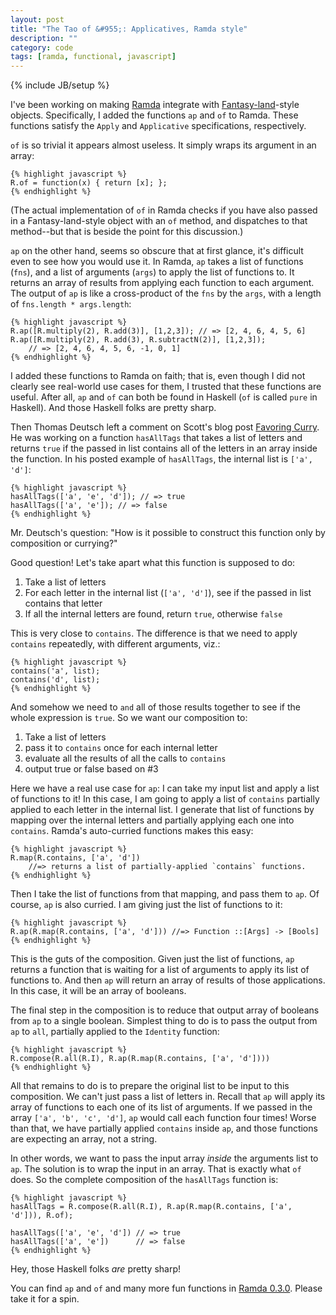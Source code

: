 ```yaml
---
layout: post
title: "The Tao of &#955;: Applicatives, Ramda style"
description: ""
category: code
tags: [ramda, functional, javascript]
---
```

{% include JB/setup %}

I've been working on making [Ramda](https://github.com/ramda/ramda) integrate with
[Fantasy-land](https://github.com/fantasyland/fantasy-land)-style objects. Specifically, I added the
functions `ap` and `of` to Ramda. These functions satisfy the `Apply` and `Applicative`
specifications, respectively.

`of` is so trivial it appears almost useless. It simply wraps its argument in an array:

    {% highlight javascript %}
    R.of = function(x) { return [x]; };
    {% endhighlight %}

(The actual implementation of `of` in Ramda checks if you have also passed in a Fantasy-land-style object
with an `of` method, and dispatches to that method--but that is beside the point for this discussion.)

`ap` on the other hand, seems so obscure that at first glance, it's difficult even to see how you
would use it. In Ramda, `ap` takes a list of functions (`fns`), and a list of arguments (`args`) to
apply the list of functions to. It returns an array of results from applying each function to each
argument. The output of `ap` is like a cross-product of the `fns` by the `args`, with a length of
`fns.length * args.length`:

    {% highlight javascript %}
    R.ap([R.multiply(2), R.add(3)], [1,2,3]); // => [2, 4, 6, 4, 5, 6]
    R.ap([R.multiply(2), R.add(3), R.subtractN(2)], [1,2,3]); 
        // => [2, 4, 6, 4, 5, 6, -1, 0, 1]
    {% endhighlight %}

I added these functions to Ramda on faith; that is, even though I did not clearly see real-world use cases
for them, I trusted that these functions are useful. After all, `ap` and `of` can both be found in
Haskell (`of` is called `pure` in Haskell). And those Haskell folks are pretty sharp.

Then Thomas Deutsch left a comment on Scott's blog post
[Favoring Curry](http://fr.umio.us/favoring-curry/#post-1529816132). He was working on a function
`hasAllTags` that takes a list of letters and returns `true` if the passed in list contains all of
the letters in an array inside the function. In his posted example of `hasAllTags`, the internal
list is `['a', 'd']`:

    {% highlight javascript %}
    hasAllTags(['a', 'e', 'd']); // => true
    hasAllTags(['a', 'e']); // => false
    {% endhighlight %}

Mr. Deutsch's question: "How is it possible to construct this function only by composition or
currying?"

Good question! Let's take apart what this function is supposed to do:


1. Take a list of letters
2. For each letter in the internal list (`['a', 'd']`), see if the passed in list contains that letter
3. If all the internal letters are found, return `true`, otherwise `false`

<span></span>

This is very close to `contains`. The difference is that we need to apply `contains` repeatedly, with different
arguments, viz.:

    {% highlight javascript %}
    contains('a', list);
    contains('d', list);
    {% endhighlight %}

And somehow we need to `and` all of those results together to see if the whole expression is `true`.
So we want our composition to:

1. Take a list of letters
2. pass it to `contains` once for each internal letter
3. evaluate all the results of all the calls to `contains`
4. output true or false based on #3
    
<span></span>

Here we have a real use case for `ap`: I can take my input list and apply a list of functions to it!
In this case, I am going to apply a list of `contains` partially applied to each letter in the
internal list. 
I generate that list of functions by mapping over the internal letters and partially applying each one
into `contains`. Ramda's auto-curried functions makes this easy:

    {% highlight javascript %}
    R.map(R.contains, ['a', 'd'])
        //=> returns a list of partially-applied `contains` functions.
    {% endhighlight %}

Then I take the list of functions from that mapping, and pass them to `ap`. Of course, `ap` is
also curried. I am giving just the list of functions to it:

    {% highlight javascript %}
    R.ap(R.map(R.contains, ['a', 'd'])) //=> Function ::[Args] -> [Bools]
    {% endhighlight %}

This is the guts of the composition. 
Given just the list of functions, `ap` returns a function that is waiting for
a list of arguments to apply its list of functions to. And then `ap` will return an array of results
of those applications. In this case, it will be an array of booleans.

The final step in the composition is to reduce that output array of booleans from `ap` to a single boolean. 
Simplest thing to do is to pass the output from `ap` to `all`,
partially applied to the `Identity` function:

    {% highlight javascript %}
    R.compose(R.all(R.I), R.ap(R.map(R.contains, ['a', 'd'])))
    {% endhighlight %}


All that remains to do is to prepare the original list to be input to this composition. 
We can't just pass a list of letters in. Recall that `ap` will apply its array of functions to 
each one of its list of arguments. If we passed in the array `['a', 'b', 'c', 'd']`, `ap` 
would call each function four times! Worse than that, we have partially applied `contains` 
inside `ap`, and those functions are expecting an array, not a string.

In other words, we want to pass the input array *inside* the arguments list to `ap`. 
The solution is to wrap the input in an array. That is exactly what `of` does. So the complete
composition of the `hasAllTags` function is:

    {% highlight javascript %}
    hasAllTags = R.compose(R.all(R.I), R.ap(R.map(R.contains, ['a', 'd'])), R.of);

    hasAllTags(['a', 'e', 'd']) // => true
    hasAllTags(['a', 'e'])      // => false
    {% endhighlight %}

Hey, those Haskell folks *are* pretty sharp! 

You can find `ap` and `of` and many more 
fun functions in [Ramda 0.3.0](https://www.npmjs.org/package/ramda). Please take it for a spin.



